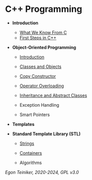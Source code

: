 # C++ Programming

* **Introduction**
  * [What We Know From C](first-steps/CKnowHow.md)
  * [First Steps in C++](first-steps/README.md)
    
* **Object-Oriented Programming**
  * [Introduction](oop/introduction/README.md)

  * [Classes and Objects](oop/classes)

  * [Copy Constructor](oop/copy-constructor/)

  * [Operator Overloading](oop/operator-overloading/)

  * [Inheritance and Abstract Classes](oop/inheritance/)

  * Exception Handling

  * Smart Pointers
  
* **Templates**


* **Standard Template Library (STL)**
  * [Strings](stl/string/)
    
  * [Containers](stl/container/) 
 
  * Algorithms

*Egon Teiniker, 2020-2024, GPL v3.0*